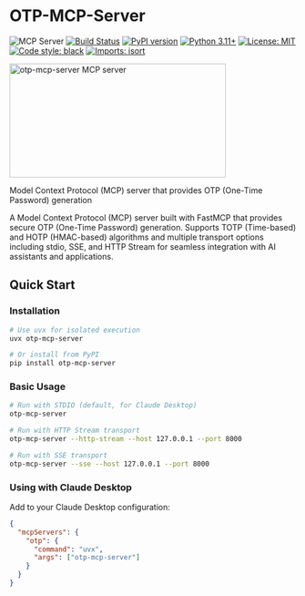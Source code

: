 # OTP-MCP-Server

![](https://badge.mcpx.dev?type=server "MCP Server")
[![Build Status](https://github.com/andreax79/otp-mcp/workflows/Tests/badge.svg)](https://github.com/andreax79/otp-mcp/actions)
[![PyPI version](https://badge.fury.io/py/otp-mcp-server.svg)](https://badge.fury.io/py/otp-mcp-server)
[![Python 3.11+](https://img.shields.io/badge/python-3.11+-blue.svg)](https://www.python.org/downloads/)
[![License: MIT](https://img.shields.io/badge/License-MIT-yellow.svg)](https://opensource.org/licenses/MIT)
[![Code style: black](https://img.shields.io/badge/code%20style-black-000000.svg)](https://github.com/psf/black)
[![Imports: isort](https://img.shields.io/badge/%20imports-isort-%231674b1?style=flat&labelColor=ef8336)](https://pycqa.github.io/isort/)

<a href="https://glama.ai/mcp/servers/@andreax79/otp-mcp">
  <img width="380" height="200" src="https://glama.ai/mcp/servers/@andreax79/otp-mcp/badge" alt="otp-mcp-server MCP server" />
</a>

Model Context Protocol (MCP) server that provides OTP (One-Time Password) generation

A Model Context Protocol (MCP) server built with FastMCP
that provides secure OTP (One-Time Password) generation.
Supports TOTP (Time-based) and HOTP (HMAC-based) algorithms
and multiple transport options including stdio, SSE, and HTTP Stream
for seamless integration with AI assistants and applications.

## Quick Start

### Installation

```bash
# Use uvx for isolated execution
uvx otp-mcp-server

# Or install from PyPI
pip install otp-mcp-server
```

### Basic Usage

```bash
# Run with STDIO (default, for Claude Desktop)
otp-mcp-server

# Run with HTTP Stream transport
otp-mcp-server --http-stream --host 127.0.0.1 --port 8000

# Run with SSE transport
otp-mcp-server --sse --host 127.0.0.1 --port 8000
```

### Using with Claude Desktop

Add to your Claude Desktop configuration:

```json
{
  "mcpServers": {
    "otp": {
      "command": "uvx",
      "args": ["otp-mcp-server"]
    }
  }
}
```